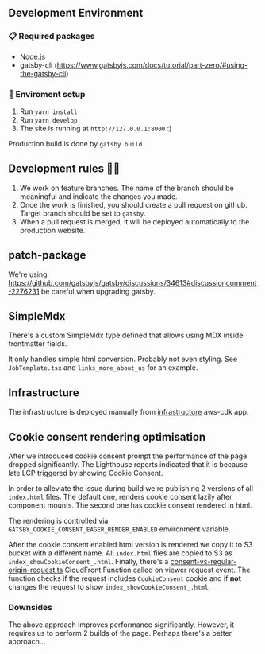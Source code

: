 ## Development Environment

### 📋 Required packages

- Node.js
- gatsby-cli (https://www.gatsbyjs.com/docs/tutorial/part-zero/#using-the-gatsby-cli)

### 🚀 Enviroment setup

1. Run `yarn install`
1. Run `yarn develop`
1. The site is running at `http://127.0.0.1:8000` :)

Production build is done by `gatsby build`

## Development rules 👮‍♂

1. We work on feature branches. The name of the branch should be meaningful and indicate the changes you made.
1. Once the work is finished, you should create a pull request on github. Target branch should be set to `gatsby`.
1. When a pull request is merged, it will be deployed automatically to the production website.

## patch-package

We're using https://github.com/gatsbyjs/gatsby/discussions/34613#discussioncomment-2276231
be careful when upgrading gatsby.

## SimpleMdx

There's a custom SimpleMdx type defined that allows
using MDX inside frontmatter fields.

It only handles simple html conversion. Probably not even styling.
See `JobTemplate.tsx` and `links_more_about_us` for an example.

## Infrastructure

The infrastructure is deployed manually from [infrastructure](infrastructure) aws-cdk app.

## Cookie consent rendering optimisation

After we introduced cookie consent prompt the performance of the page dropped significantly.
The Lighthouse reports indicated that it is because late LCP triggered by showing Cookie Consent.

In order to alleviate the issue during build we're publishing 2 versions of all `index.html` files.
The default one, renders cookie consent lazily after component mounts.
The second one has cookie consent rendered in html.

The rendering is controlled via `GATSBY_COOKIE_CONSENT_EAGER_RENDER_ENABLED` environment variable.

After the cookie consent enabled html version is rendered we copy it to S3 bucket with a different name.
All `index.html` files are copied to S3 as `index_showCookieConsent_.html`.
Finally, there's a [consent-vs-regular-origin-request.ts](infrastructure/lib/consent-vs-regular-origin-request.ts)
CloudFront Function called on viewer request event.
The function checks if the request includes `CookieConsent` cookie and if **not** changes the request to
show `index_showCookieConsent_.html`.

### Downsides

The above approach improves performance significantly. However, it requires us to perform 2 builds of the page.
Perhaps there's a better approach...
